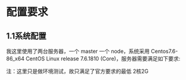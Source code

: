 # 配置要求

## 1.1系统配置​

我这里使用了两台服务器，一个 master 一个 node，系统采用 Centos7.6-86\_x64  CentOS Linux release 7.6.1810 \(Core\)，服务器需要满足如下要求:​

注：这里只是做环境测试，故只满足了官方要求的最低 2核2G​

## 



